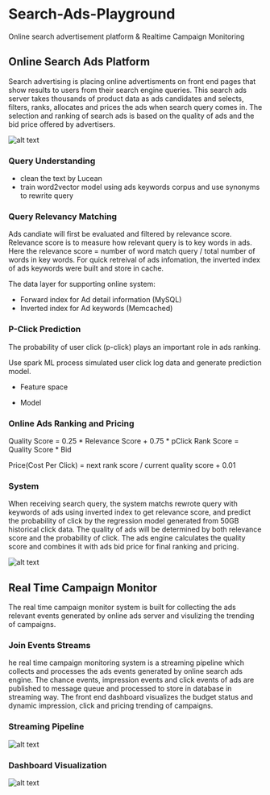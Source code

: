 # Search-Ads-Playground
Online search advertisement platform &amp; Realtime Campaign Monitoring



## Online Search Ads Platform
Search advertising is placing online advertisments on front end pages that show results to users from their search engine queries. This search ads server takes thousands of product data as ads candidates and selects, filters, ranks, allocates and prices the ads when search query comes in. The selection and ranking of search ads is based on the quality of ads and the bid price offered by advertisers.


![alt text](https://s3-us-west-1.amazonaws.com/hello-mytest/Screen+Shot+2017-07-05+at+7.21.31+AM.png "Logo Title Text 1")


### Query Understanding
* clean the text by Lucean 
* train word2vector model using ads keywords corpus and use synonyms to rewrite query

### Query Relevancy Matching
Ads candiate will first be evaluated and filtered by relevance score. Relevance score is to measure how relevant query is to key words in ads. Here the relevance score = number of word match query / total number of words in key words. For quick retreival of ads infomation, the inverted index of ads keywords were built and store in cache.


The data layer for supporting online system:
*  Forward index for Ad detail information (MySQL)
*  Inverted index for Ad keywords (Memcached)

### P-Click Prediction
The probability of user click (p-click) plays an important role in ads ranking.

Use spark ML process simulated user click log data and generate prediction model.
*  Feature space


*  Model


### Online Ads Ranking and Pricing
Quality Score = 0.25 * Relevance Score + 0.75 * pClick
Rank Score = Quality Score * Bid


Price(Cost Per Click) = next rank score / current quality score + 0.01


### System
When receiving search query, the system matchs rewrote query with keywords of ads using inverted index to get relevance score, and predict the probability of click by the regression model generated from 50GB historical click data. The quality of ads will be determined by both relevance score and the probability of click. The ads engine calculates the quality score and combines it with ads bid price for final ranking and pricing. 


![alt text](https://s3-us-west-1.amazonaws.com/hello-mytest/Screen+Shot+2017-07-05+at+7.36.09+AM.png "Logo Title Text 1")


## Real Time Campaign Monitor
The real time campaign monitor system is built for collecting the ads relevant events generated by online ads server and visulizing the trending of campaigns.

### Join Events Streams
he real time campaign monitoring system is a streaming pipeline which collects and processes the ads events generated by online search ads engine. The chance events, impression events and click events of ads are published to message queue and processed to store in database in streaming way. The front end dashboard visualizes the budget status and dynamic impression, click and pricing trending of campaigns. 


### Streaming Pipeline
![alt text](https://s3-us-west-1.amazonaws.com/hello-mytest/Screen+Shot+2017-07-05+at+7.28.54+AM.png "Logo Title Text 1")


### Dashboard Visualization
![alt text](https://s3-us-west-1.amazonaws.com/hello-mytest/Screen+Shot+2017-07-05+at+7.13.12+AM.png "Logo Title Text 1")

